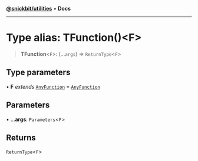[**@snickbit/utilities**](../README.md) • **Docs**

***

# Type alias: TFunction()\<F\>

> **TFunction**\<`F`\>: (...`args`) => `ReturnType`\<`F`\>

## Type parameters

• **F** *extends* [`AnyFunction`](../interfaces/AnyFunction.md) = [`AnyFunction`](../interfaces/AnyFunction.md)

## Parameters

• ...**args**: `Parameters`\<`F`\>

## Returns

`ReturnType`\<`F`\>
